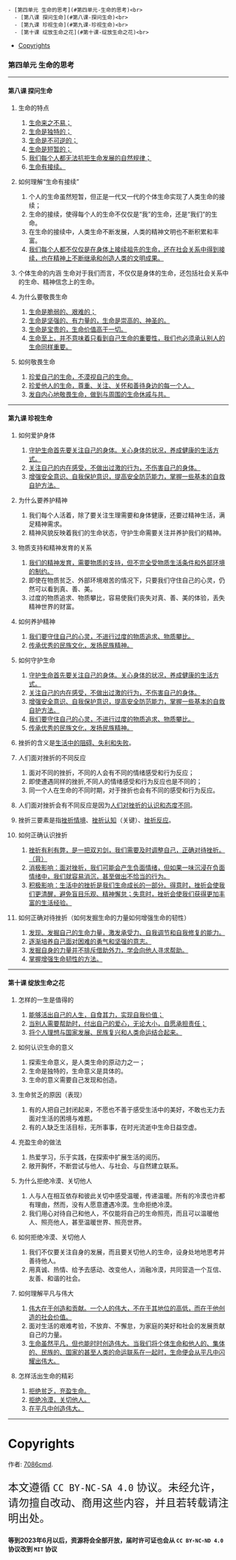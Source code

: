 
    - [第四单元 生命的思考](#第四单元-生命的思考)<br>
      - [第八课 探问生命](#第八课-探问生命)<br>
      - [第九课 珍视生命](#第九课-珍视生命)<br>
      - [第十课 绽放生命之花](#第十课-绽放生命之花)<br>
- [Copyrights](#copyrights)<br>

<div class="divider"></div>


<style>
main {
  /* font-family: "仿宋" !important */
}
</style>
### 第四单元 生命的思考

---

#### 第八课 探问生命

1. 生命的特点

    1. <u>生命来之不易；</u>
    2. <u>生命是独特的；</u>
    3. <u>生命是不可逆的；</u>
    4. <u>生命是短暂的；</u>
    5. <u>我们每个人都无法抗拒生命发展的自然规律；</u>
    6. <u>生命有接续。</u>

2. 如何理解“生命有接续”

    1. 个人的生命虽然短暂，但正是一代又一代的个体生命实现了人类生命的接续；
    2. 生命的接续，使得每个人的生命不仅仅是“我”的生命，还是“我们”的生命。
    3. 在生命的接续中，人类生命不断发展，人类的精神文明也不断积累和丰富。
    4. <u>我们每个人都不仅仅是在身体上接续祖先的生命，还在社会关系中得到接续，也在精神上不断继承和创造人类的文明成果。</u>

3. 个体生命的内涵
   生命对于我们而言，不仅仅是身体的生命，还包括社会关系中的生命、精神信念上的生命。

4. 为什么要敬畏生命

    1. <u>生命是脆弱的、艰难的；</u>
    2. <u>生命是坚强的、有力量的，生命是崇高的、神圣的。</u>
    3. <u>生命是宝贵的，生命价值高于一切。</u>
    4. <u>生命至上，并不意味着只看到自己生命的重要性，我们也必须承认别人的生命同样重要。</u>

5. 如何敬畏生命
    1. <u>珍爱自己的生命，不漠视自己的生命。</u>
    2. <u>珍爱他人的生命，尊重、关注、关怀和善待身边的每一个人。</u>
    3. <u>发自内心地敬畏生命，做到与周围的生命休戚与共。</u>

---

#### 第九课 珍视生命

1. 如何爱护身体

    1. <u>守护生命首先要关注自己的身体。关心身体的状况，养成健康的生活方式。</u>
    2. <u>关注自己的内在感受，不做出过激的行为，不伤害自己的身体。</u>
    3. <u>增强安全意识、自我保护意识，提高安全防范能力，掌握一些基本的自救自护方法。</u>

2. 为什么要养护精神

    1. 我们每个人活着，除了要关注生理需要和身体健康，还要过精神生活，满足精神需求。
    2. 精神风貌反映着我们的生命状态，守护生命需要关注并养护我们的精神。

3. 物质支持和精神发育的关系

    1. <u>我们的精神发育，需要物质的支持，但不完全受物质生活条件和外部环境的制约。</u>
    2. 即使在物质贫乏、外部环境艰苦的情况下，只要我们守住自己的心灵，仍然可以看到真、善、美。
    3. 过度的物质追求、物质攀比，容易使我们丧失对真、善、美的体验，丢失精神世界的财富。

4. 如何养护精神

    1. <u>我们要守住自己的心灵，不进行过度的物质追求、物质攀比。</u>
    2. <u>传承优秀的民族文化，发扬民族精神。</u>

5. 如何守护生命

    1. <u>守护生命首先要关注自己的身体。关心身体的状况，养成健康的生活方式。</u>
    2. <u>关注自己的内在感受，不做出过激的行为，不伤害自己的身体。</u>
    3. <u>增强安全意识、自我保护意识，提高安全防范能力，掌握一些基本的自救自护方法。</u>
    4. <u>我们要守住自己的心灵，不进行过度的物质追求、物质攀比。</u>
    5. <u>传承优秀的民族文化，发扬民族精神。</u>

6. 挫折的含义是<u>生活中的阻碍、失利和失败</u>。

7. 人们面对挫折的不同反应

    1. 面对不同的挫折，不同的人会有不同的情绪感受和行为反应；
    2. 即使遭遇同样的挫折,不同人的情绪感受和行为反应也是不同的；
    3. 同一个人在生命的不同时期，对于挫折也会有不同的感受和行为反应。

8. 人们面对挫折会有不同反应是因为<u>人们对挫折的认识和态度不同</u>。

9. 挫折三要素是指<u>挫折情境</u>、<u>挫折认知</u>（关键）、<u>挫折反应</u>。

10. 如何正确认识挫折

    1. <u>挫折有利有弊，是一把双刃剑，我们需要及时调整自己，正确对待挫折。（背）</u>
    2. <u>消极影响：面对挫折，我们可能会产生负面情绪，但如果一味沉浸在负面情绪中，我们就容易消沉，甚至做出不恰当的行为。</u>
    3. <u>积极影响：生活中的挫折是我们生命成长的一部分。得意时，挫折会使我们更清醒，避免盲目乐观、精神懈怠；失意时，挫折会使我们获得更加丰富的生活经验。</u>

11. 如何正确对待挫折（如何发掘生命的力量如何增强生命的韧性）
    1. <u>发现、发掘自己的生命力量，激发承受力、自我调节和自我修复的能力。</u>
    2. <u>逐渐培养自己面对困难的勇气和坚强的意志。</u>
    3. <u>发掘自身的力量并不排斥借助外力，学会向他人寻求帮助。</u>
    4. <u>掌握增强生命韧性的方法。</u>

---

#### 第十课 绽放生命之花

1. 怎样的一生是值得的

    1. <u>能够活出自己的人生，自食其力，实现自我价值；</u>
    2. <u>当别人需要帮助时，付出自己的爱心，无论大小，自愿承担责任；</u>
    3. <u>将个人理想与国家发展、民族复兴和人类命运结合起来。</u>

2. 如何认识生命的意义

    1. 探索生命意义，是人类生命的原动力之一；
    2. 生命是独特的，生命意义是具体的。
    3. 生命的意义需要自己发现和创造。

3. 生命贫乏的原因（表现）

    1. 有的人把自己封闭起来，不愿也不善于感受生活中的美好，不敢也无力去面对生活的困境与难题。
    2. 有的人缺乏生活目标，无所事事，在时光流逝中生命日益空虚。

4. 充盈生命的做法

    1. 热爱学习，乐于实践，在探索中扩展生活的阅历。
    2. 敞开胸怀，不断尝试与他人、与社会、与自然建立联系。

5. 为什么拒绝冷漠、关切他人

    1. 人与人在相互依存和彼此关切中感受温暖，传递温暖。所有的冷漠也许都有理由，然而，没有人愿意遭遇冷漠。生命拒绝冷漠。
    2. 我们用心对待自己和他人，不仅能将自己的生命照亮，而且可以温暖他人、照亮他人，甚至温暖世界、照亮世界。

6. 如何拒绝冷漠、关切他人

    1. 我们不仅要关注自身的发展，而且要关切他人的生命，设身处地地思考并善待他人。
    2. 用真诚、热情、给予去感动、改变他人，消融冷漠，共同营造一个互信、友善、和谐的社会。

7. 如何理解平凡与伟大

    1. <u>伟大在于创造和贡献。一个人的伟大，不在于其地位的高低，而在于他创造的社会价值。</u>
    2. 面对生活的艰难考验，不放弃、不懈怠，为家庭的美好和社会的发展贡献自己的力量。
    3. <u>生命虽然平凡，但也能时时创造伟大。当我们将个体生命和他人的、集体的、民族的、国家的甚至人类的命运联系在一起时，生命便会从平凡中闪耀出伟大。</u>

8. 怎样活出生命的精彩
    1. <u>拒绝贫乏，充盈生命。</u>
    2. <u>拒绝冷漠，关切他人。</u>
    3. <u>在平凡中创造伟大。</u>

---

<div class="divider"></div>

<div class="divider"></div>

# Copyrights

作者: [7086cmd](https://github.com/7086cmd).<br>

<p style="font-size: 24px">
本文遵循 <code>CC BY-NC-SA 4.0</code> 协议。未经允许，请勿擅自改动、商用这些内容，并且若转载请注明出处。
</p>

**等到2023年6月以后，资源将会全部开放，届时许可证也会从 `CC BY-NC-ND 4.0` 协议改到 `MIT` 协议**
